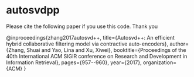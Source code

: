 # autosvdpp

Please cite the following paper if you use this code. Thank you 



@inproceedings{zhang2017autosvd++,
  title={Autosvd++: An efficient hybrid collaborative filtering model via contractive auto-encoders},
  author={Zhang, Shuai and Yao, Lina and Xu, Xiwei},
  booktitle={Proceedings of the 40th International ACM SIGIR conference on Research and Development in Information Retrieval},
  pages={957--960},
  year={2017},
  organization={ACM}
}
